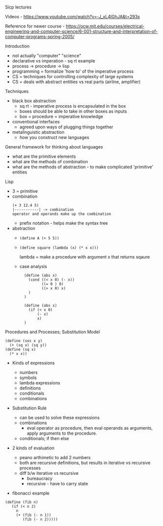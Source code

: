 Sicp lectures

Videos - https://www.youtube.com/watch?v=-J_xL4IGhJA&t=293s

Reference for newer course - https://ocw.mit.edu/courses/electrical-engineering-and-computer-science/6-001-structure-and-interpretation-of-computer-programs-spring-2005/

Introduction

- not actually "computer" "science"
- declarative vs imperation - sq rt example
- process -> procedure -> lisp
- programming = formalize 'how to' of the imperative process
- CS = techniques for controlling complexity of large systems
- CS = deals with abstract entities vs real parts (airline, amplifier)

Techniques

- black box abstraction
  - sq rt - imperative process is encapsulated in the box
  - boxes should be able to take in other boxes as inputs
  - box = procedure = imperative knowledge
- conventional interfaces
  - agreed upon ways of plugging things together
- metalinguistic abstraction
  - how you construct new languages

General framework for thinking about languages
 - what are the primitive elements
 - what are the methods of combination
 - what are the methods of abstraction - to make complicated 'primitive' entities

Lisp
  - 3 = primitive
  - combination
    ```
    (+ 3 12.4 5)
    |-----------| -> combination
    operator and operands make up the combination
    ```
    - prefix notation - helps make the syntax tree
  - abstraction
    - `(define A (+ 5 5))`

    - ```
      (define square (lambda (x) (* x x)))
      ```
      lambda = make a procedure with argument x that returns sqaure
    - case analysis
      ```
        (define (abs x)
          (cond ((< x 0) (- x))
                ((= 0 ) 0)
                ((> x 0) x)
          )
        )
      ```
      ```
        (define (abs x)
          (if (< x 0)
              (- x)
              x)
        )
      ```

Procedures and Processes; Substitution Model

```
(define (sos x y)
  (+ (sq x) (sq y))
(define (sq x)
  (* x x))
```

- Kinds of expressions
  - numbers
  - symbols
  - lambda expressions
  - definitions
  - conditionals
  - combinations
- Substitution Rule
  - can be used to solve these expressions  
  - combinations
    - eval operator as procedure, then eval operands as arguments, apply
      arguments to the procedure. 
  - conditionals; if <predicate> then <consequent> else <alternative>

- 2 kinds of evaluation 
  - peano arthimetic to add 2 numbers
  - both are recursive definitions, but results in iterative vs recursive
    processes
  - diff b/w iterative vs recursive
    - bureaucracy
    - recursive - have to carry state

- fibonacci example
 ```
 (define (fib n) 
    (if (< n 2)
      n
      (+ (fib (- n 1))
         (fib (- n 2)))))
 ```

